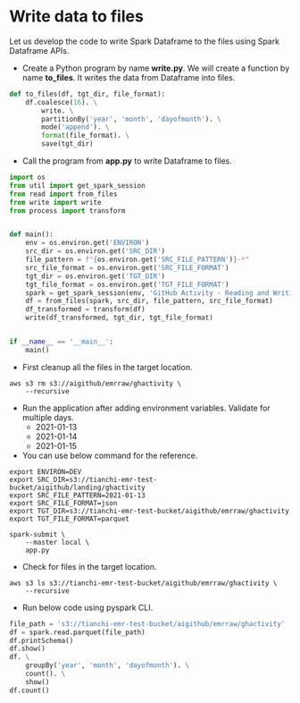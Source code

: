 # Write data to files

Let us develop the code to write Spark Dataframe to the files using Spark Dataframe APIs.
* Create a Python program by name **write.py**. We will create a function by name **to_files**. It writes the data from Dataframe into files.

```python
def to_files(df, tgt_dir, file_format):
    df.coalesce(16). \
        write. \
        partitionBy('year', 'month', 'dayofmonth'). \
        mode('append'). \
        format(file_format). \
        save(tgt_dir)
```

* Call the program from **app.py** to write Dataframe to files.

```python
import os
from util import get_spark_session
from read import from_files
from write import write
from process import transform


def main():
    env = os.environ.get('ENVIRON')
    src_dir = os.environ.get('SRC_DIR')
    file_pattern = f"{os.environ.get('SRC_FILE_PATTERN')}-*"
    src_file_format = os.environ.get('SRC_FILE_FORMAT')
    tgt_dir = os.environ.get('TGT_DIR')
    tgt_file_format = os.environ.get('TGT_FILE_FORMAT')
    spark = get_spark_session(env, 'GitHub Activity - Reading and Writing Data')
    df = from_files(spark, src_dir, file_pattern, src_file_format)
    df_transformed = transform(df)
    write(df_transformed, tgt_dir, tgt_file_format)


if __name__ == '__main__':
    main()
```
* First cleanup all the files in the target location.
```
aws s3 rm s3://aigithub/emrraw/ghactivity \
    --recursive
```
* Run the application after adding environment variables. Validate for multiple days.
  * 2021-01-13
  * 2021-01-14
  * 2021-01-15
* You can use below command for the reference.

```
export ENVIRON=DEV
export SRC_DIR=s3://tianchi-emr-test-bucket/aigithub/landing/ghactivity
export SRC_FILE_PATTERN=2021-01-13
export SRC_FILE_FORMAT=json
export TGT_DIR=s3://tianchi-emr-test-bucket/aigithub/emrraw/ghactivity
export TGT_FILE_FORMAT=parquet

spark-submit \
    --master local \
    app.py
```
* Check for files in the target location. 

```shell script
aws s3 ls s3://tianchi-emr-test-bucket/aigithub/emrraw/ghactivity \
    --recursive
```

* Run below code using pyspark CLI.

```python
file_path = 's3://tianchi-emr-test-bucket/aigithub/emrraw/ghactivity'
df = spark.read.parquet(file_path)
df.printSchema()
df.show()
df. \
    groupBy('year', 'month', 'dayofmonth'). \
    count(). \
    show()
df.count()
```